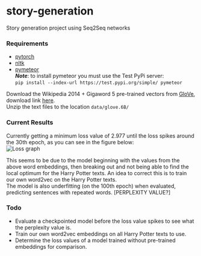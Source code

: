 # story-generation
Story generation project using Seq2Seq networks

### Requirements
- [pytorch](https://pytorch.org/)
- [nltk](https://www.nltk.org/)
- [pymeteor](https://github.com/zembrodt/pymeteor)<br/>
***Note***: to install pymeteor you must use the Test PyPi server:<br/>
`pip install --index-url https://test.pypi.org/simple/ pymeteor`

Download the Wikipedia 2014 + Gigaword 5 pre-trained vectors from [GloVe](https://nlp.stanford.edu/projects/glove/), download link [here](http://nlp.stanford.edu/data/glove.6B.zip).<br/>
Unzip the text files to the location `data/glove.6B/`

### Current Results
Currently getting a minimum loss value of 2.977 until the loss spikes around the 30th epoch, as you can see in the figure below:<br/>
<img src="https://i.imgur.com/QyFyXIT.png" alt="Loss graph" />

This seems to be due to the model beginning with the values from the above word embeddings, then breaking out and not being able to find the local optimum for the Harry Potter texts. An idea to correct this is to train our own word2vec on the Harry Potter texts.<br />
The model is also underfitting (on the 100th epoch) when evaluated, predicting sentences with repeated words. [PERPLEXITY VALUE?]

### Todo
- Evaluate a checkpointed model before the loss value spikes to see what the perplexity value is.
- Train our own word2vec embeddings on all Harry Potter texts to use.
- Determine the loss values of a model trained without pre-trained embeddings for comparison.